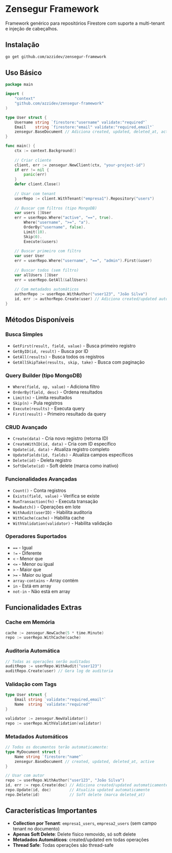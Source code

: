 # Zensegur Framework

Framework genérico para repositórios Firestore com suporte a multi-tenant e injeção de cabeçalhos.

## Instalação

```bash
go get github.com/azzidev/zensegur-framework
```

## Uso Básico

```go
package main

import (
    "context"
    "github.com/azzidev/zensegur-framework"
)

type User struct {
    Username string `firestore:"username" validate:"required"`
    Email    string `firestore:"email" validate:"required,email"`
    zensegur.BaseDocument // Adiciona created, updated, deleted_at, active
}

func main() {
    ctx := context.Background()
    
    // Criar cliente
    client, err := zensegur.NewClient(ctx, "your-project-id")
    if err != nil {
        panic(err)
    }
    defer client.Close()
    
    // Usar com tenant
    userRepo := client.WithTenant("empresa1").Repository("users")
    
    // Buscar com filtros (tipo MongoDB)
    var users []User
    err = userRepo.Where("active", "==", true).
        Where("username", ">=", "a").
        OrderBy("username", false).
        Limit(10).
        Skip(0).
        Execute(&users)
    
    // Buscar primeiro com filtro
    var user User
    err = userRepo.Where("username", "==", "admin").First(&user)
    
    // Buscar todos (sem filtro)
    var allUsers []User
    err = userRepo.GetAll(&allUsers)
    
    // Com metadados automáticos
    authorRepo := userRepo.WithAuthor("user123", "João Silva")
    id, err := authorRepo.Create(user) // Adiciona created/updated automaticamente
}
```

## Métodos Disponíveis

### Busca Simples
- `GetFirst(result, field, value)` - Busca primeiro registro
- `GetByID(id, result)` - Busca por ID
- `GetAll(results)` - Busca todos os registros
- `GetAllSkipTake(results, skip, take)` - Busca com paginação

### Query Builder (tipo MongoDB)
- `Where(field, op, value)` - Adiciona filtro
- `OrderBy(field, desc)` - Ordena resultados
- `Limit(n)` - Limita resultados
- `Skip(n)` - Pula registros
- `Execute(results)` - Executa query
- `First(result)` - Primeiro resultado da query

### CRUD Avançado
- `Create(data)` - Cria novo registro (retorna ID)
- `CreateWithID(id, data)` - Cria com ID específico
- `Update(id, data)` - Atualiza registro completo
- `UpdateFields(id, fields)` - Atualiza campos específicos
- `Delete(id)` - Deleta registro
- `SoftDelete(id)` - Soft delete (marca como inativo)

### Funcionalidades Avançadas
- `Count()` - Conta registros
- `Exists(field, value)` - Verifica se existe
- `RunTransaction(fn)` - Executa transação
- `NewBatch()` - Operações em lote
- `WithAudit(userID)` - Habilita auditoria
- `WithCache(cache)` - Habilita cache
- `WithValidation(validator)` - Habilita validação

### Operadores Suportados
- `==` - Igual
- `!=` - Diferente
- `<` - Menor que
- `<=` - Menor ou igual
- `>` - Maior que
- `>=` - Maior ou igual
- `array-contains` - Array contém
- `in` - Está em array
- `not-in` - Não está em array

## Funcionalidades Extras

### Cache em Memória
```go
cache := zensegur.NewCache(5 * time.Minute)
repo := userRepo.WithCache(cache)
```

### Auditoria Automática
```go
// Todas as operações serão auditadas
auditRepo := userRepo.WithAudit("user123")
auditRepo.Create(user) // Gera log de auditoria
```

### Validação com Tags
```go
type User struct {
    Email string `validate:"required,email"`
    Name  string `validate:"required"`
}

validator := zensegur.NewValidator()
repo := userRepo.WithValidation(validator)
```

### Metadados Automáticos
```go
// Todos os documentos terão automaticamente:
type MyDocument struct {
    Name string `firestore:"name"`
    zensegur.BaseDocument // created, updated, deleted_at, active
}

// Usar com autor
repo := userRepo.WithAuthor("user123", "João Silva")
id, err := repo.Create(doc) // Adiciona created/updated automaticamente
repo.Update(id, doc)        // Atualiza updated automaticamente
repo.Delete(id)             // Soft delete (marca deleted_at)
```

## Características Importantes

- **Collection por Tenant**: `empresa1_users`, `empresa2_users` (sem campo tenant no documento)
- **Apenas Soft Delete**: Delete físico removido, só soft delete
- **Metadados Automáticos**: created/updated em todas operações
- **Thread Safe**: Todas operações são thread-safe